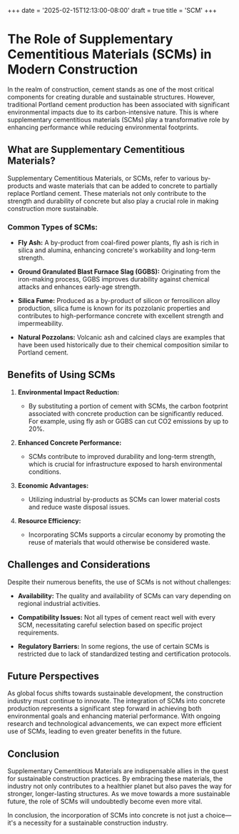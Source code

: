 +++
date = '2025-02-15T12:13:00-08:00'
draft = true
title = 'SCM'
+++
# The Role of Supplementary Cementitious Materials (SCMs) in Modern Construction

In the realm of construction, cement stands as one of the most critical components for creating durable and sustainable structures. However, traditional Portland cement production has been associated with significant environmental impacts due to its carbon-intensive nature. This is where supplementary cementitious materials (SCMs) play a transformative role by enhancing performance while reducing environmental footprints.

## What are Supplementary Cementitious Materials?

Supplementary Cementitious Materials, or SCMs, refer to various by-products and waste materials that can be added to concrete to partially replace Portland cement. These materials not only contribute to the strength and durability of concrete but also play a crucial role in making construction more sustainable.

### Common Types of SCMs:

- **Fly Ash:** A by-product from coal-fired power plants, fly ash is rich in silica and alumina, enhancing concrete's workability and long-term strength.
  
- **Ground Granulated Blast Furnace Slag (GGBS):** Originating from the iron-making process, GGBS improves durability against chemical attacks and enhances early-age strength.

- **Silica Fume:** Produced as a by-product of silicon or ferrosilicon alloy production, silica fume is known for its pozzolanic properties and contributes to high-performance concrete with excellent strength and impermeability.

- **Natural Pozzolans:** Volcanic ash and calcined clays are examples that have been used historically due to their chemical composition similar to Portland cement.

## Benefits of Using SCMs

1. **Environmental Impact Reduction:**
   - By substituting a portion of cement with SCMs, the carbon footprint associated with concrete production can be significantly reduced. For example, using fly ash or GGBS can cut CO2 emissions by up to 20%.

2. **Enhanced Concrete Performance:**
   - SCMs contribute to improved durability and long-term strength, which is crucial for infrastructure exposed to harsh environmental conditions.

3. **Economic Advantages:**
   - Utilizing industrial by-products as SCMs can lower material costs and reduce waste disposal issues.

4. **Resource Efficiency:**
   - Incorporating SCMs supports a circular economy by promoting the reuse of materials that would otherwise be considered waste.

## Challenges and Considerations

Despite their numerous benefits, the use of SCMs is not without challenges:

- **Availability:** The quality and availability of SCMs can vary depending on regional industrial activities.
  
- **Compatibility Issues:** Not all types of cement react well with every SCM, necessitating careful selection based on specific project requirements.

- **Regulatory Barriers:** In some regions, the use of certain SCMs is restricted due to lack of standardized testing and certification protocols.

## Future Perspectives

As global focus shifts towards sustainable development, the construction industry must continue to innovate. The integration of SCMs into concrete production represents a significant step forward in achieving both environmental goals and enhancing material performance. With ongoing research and technological advancements, we can expect more efficient use of SCMs, leading to even greater benefits in the future.

## Conclusion

Supplementary Cementitious Materials are indispensable allies in the quest for sustainable construction practices. By embracing these materials, the industry not only contributes to a healthier planet but also paves the way for stronger, longer-lasting structures. As we move towards a more sustainable future, the role of SCMs will undoubtedly become even more vital.

In conclusion, the incorporation of SCMs into concrete is not just a choice—it's a necessity for a sustainable construction industry.

